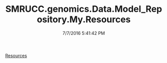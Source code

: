 ﻿---
title: SMRUCC.genomics.Data.Model_Repository.My.Resources
date: 7/7/2016 5:41:42 PM
---

[Resources](T-SMRUCC.genomics.Data.Model_Repository.My.Resources.Resources.html)
